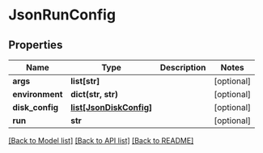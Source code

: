 # JsonRunConfig


## Properties
Name | Type | Description | Notes
------------ | ------------- | ------------- | -------------
**args** | **list[str]** |  | [optional] 
**environment** | **dict(str, str)** |  | [optional] 
**disk_config** | [**list[JsonDiskConfig]**](JsonDiskConfig.md) |  | [optional] 
**run** | **str** |  | [optional] 

[[Back to Model list]](../README.md#documentation-for-models) [[Back to API list]](../README.md#documentation-for-api-endpoints) [[Back to README]](../README.md)



